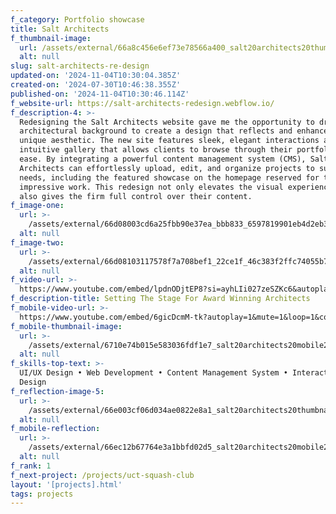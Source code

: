 ```yaml
---
f_category: Portfolio showcase
title: Salt Architects
f_thumbnail-image:
  url: /assets/external/66a8c456e6ef73e78566a400_salt20architects20thumbnail.webp
  alt: null
slug: salt-architects-re-design
updated-on: '2024-11-04T10:30:04.385Z'
created-on: '2024-07-30T10:46:38.355Z'
published-on: '2024-11-04T10:30:46.114Z'
f_website-url: https://salt-architects-redesign.webflow.io/
f_description-4: >-
  Redesigning the Salt Architects website gave me the opportunity to draw on my
  architectural background to create a design that reflects and enhances their
  unique aesthetic. The new site features sleek, elegant interactions and an
  intuitive gallery that allows clients to browse through their portfolio with
  ease. By integrating a powerful content management system (CMS), Salt
  Architects can effortlessly upload, edit, and organize projects to suit their
  needs, including the featured showcase on the homepage reserved for their most
  impressive work. This redesign not only elevates the visual experience but
  also gives the firm full control over their content.
f_image-one:
  url: >-
    /assets/external/66d08003cd6a25fbb90e37ea_bbb833_6597819901eb4d2eb311b3f35b3e50e5mv2.webp
  alt: null
f_image-two:
  url: >-
    /assets/external/66d08103117578f7a708bef1_22ce1f_46c383f2ffc74055b75a591e8b104854mv2.webp
  alt: null
f_video-url: >-
  https://www.youtube.com/embed/lpdnODjtEP8?si=ayhLIi027zeSZKc6&autoplay=1&mute=1&loop=1&controls=0&color=white&modestbranding=0&rel=0&playsinline=1&enablejsapi&playlist=lpdnODjtEP8
f_description-title: Setting The Stage For Award Winning Architects
f_mobile-video-url: >-
  https://www.youtube.com/embed/6gicDcmM-tk?autoplay=1&mute=1&loop=1&controls=0&color=white&modestbranding=0&rel=0&playsinline=1&enablejsapi=1&playlist=6gicDcmM-tk
f_mobile-thumbnail-image:
  url: >-
    /assets/external/6710e74b015e583036fdf1e7_salt20architects20mobile20thumbnail.webp
  alt: null
f_skills-top-text: >-
  UI/UX Design • Web Development • Content Management System • Interaction
  Design
f_reflection-image-5:
  url: >-
    /assets/external/66e003cf06d034ae0822e8a1_salt20architects20thumbnail20reflection.webp
  alt: null
f_mobile-reflection:
  url: >-
    /assets/external/66ec12b67764e3a1bbfd02d5_salt20architects20mobile20thumbnail20reflection.webp
  alt: null
f_rank: 1
f_next-project: /projects/uct-squash-club
layout: '[projects].html'
tags: projects
---
```



